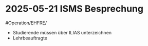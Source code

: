# 2025-05-21 ISMS Besprechung
#Operation/EHFRE/

- Studierende müssen über ILIAS unterzeichnen
- Lehrbeauftragte 